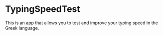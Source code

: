 # TypingSpeedTest
This is an app that allows you to test and improve your typing speed in the Greek language.
